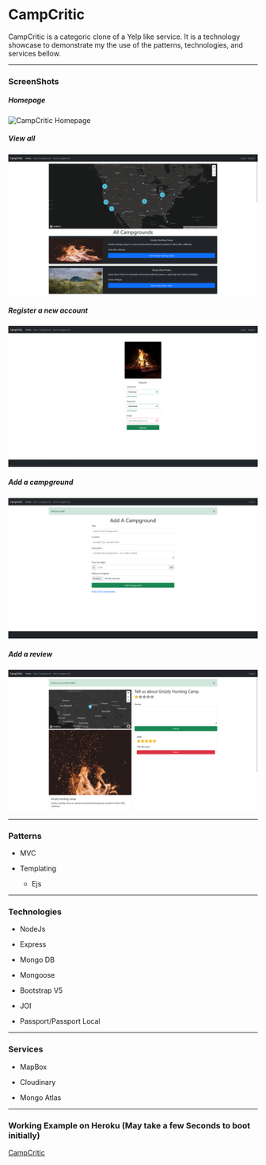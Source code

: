 # CampCritic

CampCritic is a categoric clone of a Yelp like service. It is a technology showcase to demonstrate
my the use of the patterns, technologies, and services bellow.

---

### ScreenShots
##### Homepage
![CampCritic Homepage](./screenshots/Home.png)
##### View all
![List of campgrounds](./screenshots/View_All.png)
##### Register a new account
![Register new account](./screenshots/Register.png)
##### Add a campground
![Add a campground](./screenshots/Add_Campground.png)
##### Add a review
![Add a review](./screenshots/Review.png)

---

### Patterns
* MVC

* Templating 
    * Ejs
---

### Technologies

* NodeJs

* Express

* Mongo DB

* Mongoose

* Bootstrap V5

* JOI

* Passport/Passport Local
---

### Services

* MapBox 

* Cloudinary

* Mongo Atlas
---

### Working Example on Heroku (May take a few Seconds to boot initially)

[CampCritic](https://frozen-plains-12452.herokuapp.com/home)
